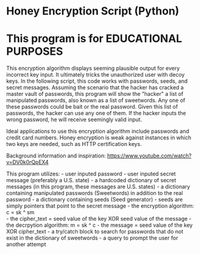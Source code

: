 # Honey Encryption Script (Python)
# This program is for EDUCATIONAL PURPOSES
This encryption algorithm displays seeming plausible output for every incorrect key input. It ultimately tricks the unauthorized user with decoy keys. In the following script, this code works with passwords, seeds, and secret messages. Assuming the scenario that the hacker has cracked a master vault of passwords, this program will show the "hacker" a list of manipulated passwords, also known as a list of sweetwords. Any one of these passwords could be bait or the real password. Given this list of passwords, the hacker can use any one of them. If the hacker inputs the wrong password, he will receive seemingly valid input. 

Ideal applications to use this encryption algorithm include passwords and credit card numbers. Honey encryption is weak against instances in which two keys are needed, such as HTTP certification keys.

Background information and inspiration: https://www.youtube.com/watch?v=DV0k0rQpEX4

This program utilizes:
	- user inputed password
	- user inputed secret message (preferably a U.S. state)
	- a hardcoded dictionary of secret messages (in this program, these messages are U.S. states)
	- a dictionary containing manipulated passwords (Sweetwords) in addition to the real password
	- a dictionary containing seeds (Seed generator)
		- seeds are simply pointers that point to the secret message
	- the encryption algorithm: c = sk ^ sm    
		- the cipher_text = seed value of the key XOR seed value of the message
	-  the decrpytion algorithm: m = sk ^ c
		- the message = seed value of the key XOR cipher_text
	- a try/catch block to search for passwords that do not exist in the dictionary of sweetwords
	- a query to prompt the user for another attempt
